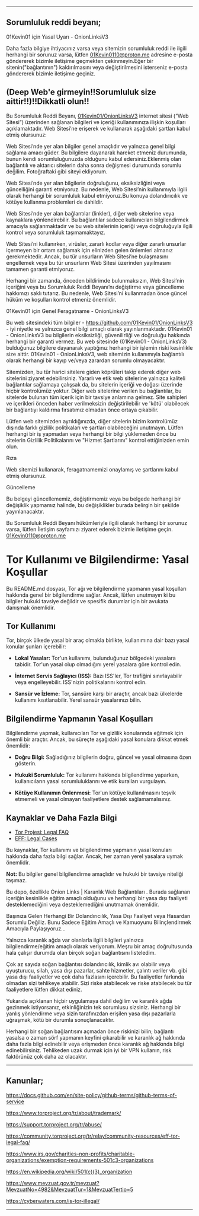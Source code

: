 ------------------------------------------------------------------------------------
## Sorumluluk reddi beyanı;
01Kevin01 için Yasal Uyarı - OnionLinksV3

Daha fazla bilgiye ihtiyacınız varsa veya sitemizin sorumluluk reddi ile ilgili herhangi bir sorunuz varsa, lütfen 01Kevin0110@proton.me adresine e-posta göndererek bizimle iletişime geçmekten çekinmeyin.Eğer bir sitenin("bağlantının") kaldırılmasını veya değiştirilmesini isterseniz e-posta göndererek bizimle iletişime geçiniz.

## (Deep Web'e girmeyin!!Sorumluluk size aittir!!)!!Dikkatli olun!!
 Bu Sorumluluk Reddi Beyanı, [01Kevin01/OnionLinksV3](https://github.com/01Kevin01/OnionLinksV3) internet sitesi (“Web Sitesi”) üzerinden sağlanan bilgileri ve içeriği kullanımınıza ilişkin koşulları açıklamaktadır. Web Sitesi’ne erişerek ve kullanarak aşağıdaki şartları kabul etmiş olursunuz:

Web Sitesi’nde yer alan bilgiler genel amaçlıdır ve yalnızca genel bilgi sağlama amacı güder. Bu bilgilere dayanarak hareket etmeniz durumunda, bunun kendi sorumluluğunuzda olduğunu kabul edersiniz.Eklenmiş olan bağlantılı ve aktarıcı sitelerin daha sonra değişmesi durumunda sorumlu değilim. Fotoğraftaki gibi siteyi ekliyorum.

Web Sitesi’nde yer alan bilgilerin doğruluğunu, eksiksizliğini veya güncelliğini garanti etmiyoruz. Bu nedenle, Web Sitesi’nin kullanımıyla ilgili olarak herhangi bir sorumluluk kabul etmiyoruz.Bu konuya dolandırıcılık ve kötüye kullanma problemleri de dahildir.

Web Sitesi’nde yer alan bağlantılar (linkler), diğer web sitelerine veya kaynaklara yönlendirebilir. Bu bağlantılar sadece kullanıcıları bilgilendirmek amacıyla sağlanmaktadır ve bu web sitelerinin içeriği veya doğruluğuyla ilgili kontrol veya sorumluluk taşımamaktayız.

Web Sitesi’ni kullanırken, virüsler, zararlı kodlar veya diğer zararlı unsurlar içermeyen bir ortam sağlamak için elinizden gelen önlemleri almanız gerekmektedir. Ancak, bu tür unsurların Web Sitesi’ne bulaşmasını engellemek veya bu tür unsurların Web Sitesi üzerinden yayılmasını tamamen garanti etmiyoruz.

Herhangi bir zamanda, önceden bildirimde bulunmaksızın, Web Sitesi’nin içeriğini veya bu Sorumluluk Reddi Beyanı’nı değiştirme veya güncelleme hakkımızı saklı tutarız. Bu nedenle, Web Sitesi’ni kullanmadan önce güncel hüküm ve koşulları kontrol etmeniz önemlidir.

01Kevin01 için Genel Feragatname - OnionLinksV3

Bu web sitesindeki tüm bilgiler - https://github.com/01Kevin01/OnionLinksV3 - iyi niyetle ve yalnızca genel bilgi amaçlı olarak yayınlanmaktadır. 01Kevin01 - OnionLinksV3 bu bilgilerin eksiksizliği, güvenilirliği ve doğruluğu hakkında herhangi bir garanti vermez. Bu web sitesinde (01Kevin01 - OnionLinksV3) bulduğunuz bilgilere dayanarak yaptığınız herhangi bir işlemin riski kesinlikle size aittir. 01Kevin01 - OnionLinksV3, web sitemizin kullanımıyla bağlantılı olarak herhangi bir kayıp ve/veya zarardan sorumlu olmayacaktır.

Sitemizden, bu tür harici sitelere giden köprüleri takip ederek diğer web sitelerini ziyaret edebilirsiniz. Yararlı ve etik web sitelerine yalnızca kaliteli bağlantılar sağlamaya çalışsak da, bu sitelerin içeriği ve doğası üzerinde hiçbir kontrolümüz yoktur. Diğer web sitelerine verilen bu bağlantılar, bu sitelerde bulunan tüm içerik için bir tavsiye anlamına gelmez. Site sahipleri ve içerikleri önceden haber verilmeksizin değiştirilebilir ve 'kötü' olabilecek bir bağlantıyı kaldırma fırsatımız olmadan önce ortaya çıkabilir.

Lütfen web sitemizden ayrıldığınızda, diğer sitelerin bizim kontrolümüz dışında farklı gizlilik politikaları ve şartları olabileceğini unutmayın. Lütfen herhangi bir iş yapmadan veya herhangi bir bilgi yüklemeden önce bu sitelerin Gizlilik Politikalarını ve "Hizmet Şartlarını" kontrol ettiğinizden emin olun.

Rıza

Web sitemizi kullanarak, feragatnamemizi onaylamış ve şartlarını kabul etmiş olursunuz.

Güncelleme

Bu belgeyi güncellememiz, değiştirmemiz veya bu belgede herhangi bir değişiklik yapmamız halinde, bu değişiklikler burada belirgin bir şekilde yayınlanacaktır.

Bu Sorumluluk Reddi Beyanı hükümleriyle ilgili olarak herhangi bir sorunuz varsa, lütfen İletişim sayfamızı ziyaret ederek bizimle iletişime geçin. 01Kevin0110@proton.me

# Tor Kullanımı ve Bilgilendirme: Yasal Koşullar

Bu README.md dosyası, Tor ağı ve bilgilendirme yapmanın yasal koşulları hakkında genel bir bilgilendirme sağlar. Ancak, lütfen unutmayın ki bu bilgiler hukuki tavsiye değildir ve spesifik durumlar için bir avukata danışmak önemlidir.

## Tor Kullanımı

Tor, birçok ülkede yasal bir araç olmakla birlikte, kullanımına dair bazı yasal konular şunları içerebilir:

- **Lokal Yasalar:** Tor'un kullanımı, bulunduğunuz bölgedeki yasalara tabidir. Tor'un yasal olup olmadığını yerel yasalara göre kontrol edin.

- **İnternet Servis Sağlayıcı (ISS):** Bazı ISS'ler, Tor trafiğini sınırlayabilir veya engelleyebilir. ISS'nizin politikalarını kontrol edin.

- **Sansür ve İzleme:** Tor, sansüre karşı bir araçtır, ancak bazı ülkelerde kullanımı kısıtlanabilir. Yerel sansür yasalarınızı bilin.

## Bilgilendirme Yapmanın Yasal Koşulları

Bilgilendirme yapmak, kullanıcıları Tor ve gizlilik konularında eğitmek için önemli bir araçtır. Ancak, bu süreçte aşağıdaki yasal konulara dikkat etmek önemlidir:

- **Doğru Bilgi:** Sağladığınız bilgilerin doğru, güncel ve yasal olmasına özen gösterin.

- **Hukuki Sorumluluk:** Tor kullanımı hakkında bilgilendirme yaparken, kullanıcıların yasal sorumluluklarını ve etik kuralları vurgulayın.

- **Kötüye Kullanımın Önlenmesi:** Tor'un kötüye kullanılmasını teşvik etmemeli ve yasal olmayan faaliyetlere destek sağlamamalısınız.

## Kaynaklar ve Daha Fazla Bilgi

- [Tor Projesi: Legal FAQ](https://www.torproject.org/docs/faq.html.en#Legal)
- [EFF: Legal Cases](https://www.eff.org/issues/tor-legal-faq)

Bu kaynaklar, Tor kullanımı ve bilgilendirme yapmanın yasal konuları hakkında daha fazla bilgi sağlar. Ancak, her zaman yerel yasalara uymak önemlidir.

**Not:** Bu bilgiler genel bilgilendirme amaçlıdır ve hukuki bir tavsiye niteliği taşımaz.

Bu depo, özellikle Onion Links | Karanlık Web Bağlantıları . Burada sağlanan içeriğin kesinlikle eğitim amaçlı olduğunu ve herhangi bir yasa dışı faaliyeti desteklemediğini veya desteklemediğini unutmamak önemlidir.

Başınıza Gelen Herhangi Bir Dolandırıcılık, Yasa Dışı Faaliyet veya Hasardan Sorumlu Değiliz. Bunu Sadece Eğitim Amaçlı ve Kamuoyunu Bilinçlendirmek Amacıyla Paylaşıyoruz...

Yalnızca karanlık ağda var olanlarla ilgili bilgileri yalnızca bilgilendirme/eğitim amaçlı olarak veriyorum. Meşru bir amaç doğrultusunda hala çalışır durumda olan birçok soğan bağlantısını listeledim.

Çok az sayıda soğan bağlantısı dolandırıcılık, kimlik avı olabilir veya uyuşturucu, silah, yasa dışı pazarlar, sahte hizmetler, çalıntı veriler vb. gibi yasa dışı faaliyetler ve çok daha fazlasını içerebilir. Bu faaliyetler farkında olmadan sizi tehlikeye atabilir. Sizi riske atabilecek ve riske atabilecek bu tür faaliyetlere lütfen dikkat ediniz.

Yukarıda açıklanan hiçbir uygulamaya dahil değilim ve karanlık ağda gezinmek istiyorsanız, etkinliğinizin tek sorumlusu sizsiniz. Herhangi bir yanlış yönlendirme veya sizin tarafınızdan erişilen yasa dışı pazarlarla uğraşmak, kötü bir durumla sonuçlanacaktır.

Herhangi bir soğan bağlantısını açmadan önce riskinizi bilin; bağlantı yasalsa o zaman sörf yapmanın keyfini çıkarabilir ve karanlık ağ hakkında daha fazla bilgi edinebilir veya erişmeden önce karanlık ağ hakkında bilgi edinebilirsiniz. Tehlikeden uzak durmak için iyi bir VPN kullanın, risk faktörünüz çok daha az olacaktır.

------------------------------------------------------------------------------------
## Kanunlar;

https://docs.github.com/en/site-policy/github-terms/github-terms-of-service

https://www.torproject.org/tr/about/trademark/

https://support.torproject.org/tr/abuse/

https://community.torproject.org/tr/relay/community-resources/eff-tor-legal-faq/

https://www.irs.gov/charities-non-profits/charitable-organizations/exemption-requirements-501c3-organizations

https://en.wikipedia.org/wiki/501(c)(3)_organization

https://www.mevzuat.gov.tr/mevzuat?MevzuatNo=4982&MevzuatTur=1&MevzuatTertip=5

https://cyberwaters.com/is-tor-illegal/

------------------------------------------------------------------------------------
